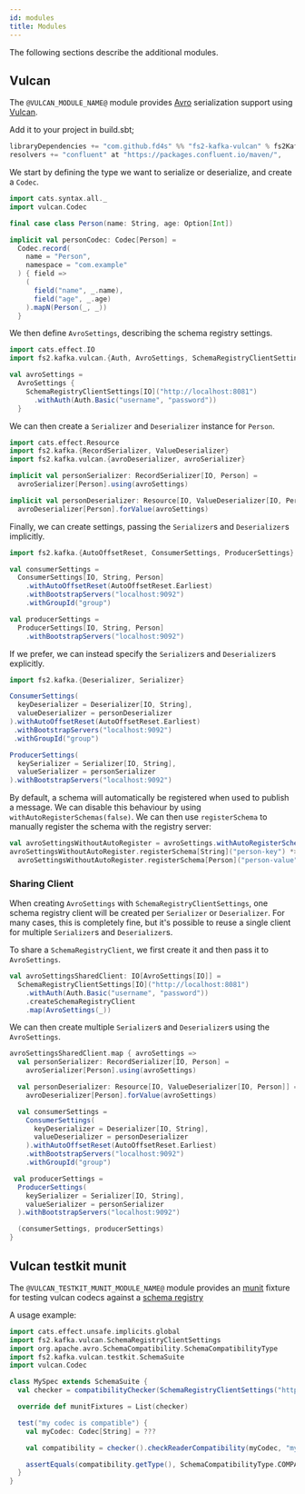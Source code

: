 ```yaml
---
id: modules
title: Modules
---
```


The following sections describe the additional modules.

## Vulcan

The `@VULCAN_MODULE_NAME@` module provides [Avro](https://avro.apache.org) serialization support using [Vulcan](https://fd4s.github.io/vulcan).

Add it to your project in build.sbt;

```scala
libraryDependencies += "com.github.fd4s" %% "fs2-kafka-vulcan" % fs2KafkaVersion
resolvers += "confluent" at "https://packages.confluent.io/maven/",
```

We start by defining the type we want to serialize or deserialize, and create a `Codec`.

```scala mdoc:reset-object
import cats.syntax.all._
import vulcan.Codec

final case class Person(name: String, age: Option[Int])

implicit val personCodec: Codec[Person] =
  Codec.record(
    name = "Person",
    namespace = "com.example"
  ) { field =>
    (
      field("name", _.name),
      field("age", _.age)
    ).mapN(Person(_, _))
  }
```

We then define `AvroSettings`, describing the schema registry settings.

```scala mdoc:silent
import cats.effect.IO
import fs2.kafka.vulcan.{Auth, AvroSettings, SchemaRegistryClientSettings}

val avroSettings =
  AvroSettings {
    SchemaRegistryClientSettings[IO]("http://localhost:8081")
      .withAuth(Auth.Basic("username", "password"))
  }
```

We can then create a `Serializer` and `Deserializer` instance for `Person`.

```scala mdoc:silent
import cats.effect.Resource
import fs2.kafka.{RecordSerializer, ValueDeserializer}
import fs2.kafka.vulcan.{avroDeserializer, avroSerializer}

implicit val personSerializer: RecordSerializer[IO, Person] =
  avroSerializer[Person].using(avroSettings)

implicit val personDeserializer: Resource[IO, ValueDeserializer[IO, Person]] =
  avroDeserializer[Person].forValue(avroSettings)
```

Finally, we can create settings, passing the `Serializer`s and `Deserializer`s implicitly.

```scala mdoc:silent
import fs2.kafka.{AutoOffsetReset, ConsumerSettings, ProducerSettings}

val consumerSettings =
  ConsumerSettings[IO, String, Person]
    .withAutoOffsetReset(AutoOffsetReset.Earliest)
    .withBootstrapServers("localhost:9092")
    .withGroupId("group")

val producerSettings =
  ProducerSettings[IO, String, Person]
    .withBootstrapServers("localhost:9092")
```

If we prefer, we can instead specify the `Serializer`s and `Deserializer`s explicitly.

```scala mdoc:silent
import fs2.kafka.{Deserializer, Serializer}

ConsumerSettings(
  keyDeserializer = Deserializer[IO, String],
  valueDeserializer = personDeserializer
).withAutoOffsetReset(AutoOffsetReset.Earliest)
 .withBootstrapServers("localhost:9092")
 .withGroupId("group")

ProducerSettings(
  keySerializer = Serializer[IO, String],
  valueSerializer = personSerializer
).withBootstrapServers("localhost:9092")
```

By default, a schema will automatically be registered when used to publish a message. We can disable this behaviour by 
using `withAutoRegisterSchemas(false)`. We can then use `registerSchema` to manually register the schema with the registry server:
```scala mdoc:silent
val avroSettingsWithoutAutoRegister = avroSettings.withAutoRegisterSchemas(false)
avroSettingsWithoutAutoRegister.registerSchema[String]("person-key") *>
  avroSettingsWithoutAutoRegister.registerSchema[Person]("person-value")
```

### Sharing Client

When creating `AvroSettings` with `SchemaRegistryClientSettings`, one schema registry client will be created per `Serializer` or `Deserializer`. For many cases, this is completely fine, but it's possible to reuse a single client for multiple `Serializer`s and `Deserializer`s.

To share a `SchemaRegistryClient`, we first create it and then pass it to `AvroSettings`.

```scala mdoc:silent
val avroSettingsSharedClient: IO[AvroSettings[IO]] =
  SchemaRegistryClientSettings[IO]("http://localhost:8081")
    .withAuth(Auth.Basic("username", "password"))
    .createSchemaRegistryClient
    .map(AvroSettings(_))
```

We can then create multiple `Serializer`s and `Deserializer`s using the `AvroSettings`.

```scala mdoc:silent
avroSettingsSharedClient.map { avroSettings =>
  val personSerializer: RecordSerializer[IO, Person] =
    avroSerializer[Person].using(avroSettings)

  val personDeserializer: Resource[IO, ValueDeserializer[IO, Person]] =
    avroDeserializer[Person].forValue(avroSettings)

  val consumerSettings =
    ConsumerSettings(
      keyDeserializer = Deserializer[IO, String],
      valueDeserializer = personDeserializer
    ).withAutoOffsetReset(AutoOffsetReset.Earliest)
    .withBootstrapServers("localhost:9092")
    .withGroupId("group")

 val producerSettings =
  ProducerSettings(
    keySerializer = Serializer[IO, String],
    valueSerializer = personSerializer
  ).withBootstrapServers("localhost:9092")

  (consumerSettings, producerSettings)
}
```

## Vulcan testkit munit

The `@VULCAN_TESTKIT_MUNIT_MODULE_NAME@` module provides an [munit](https://scalameta.org/munit/) fixture for testing vulcan 
codecs against a [schema registry](https://docs.confluent.io/platform/current/schema-registry/index.html)

A usage example:

```scala mdoc:reset
import cats.effect.unsafe.implicits.global
import fs2.kafka.vulcan.SchemaRegistryClientSettings
import org.apache.avro.SchemaCompatibility.SchemaCompatibilityType
import fs2.kafka.vulcan.testkit.SchemaSuite
import vulcan.Codec

class MySpec extends SchemaSuite {
  val checker = compatibilityChecker(SchemaRegistryClientSettings("https://some-schema-registry:1234"))

  override def munitFixtures = List(checker)

  test("my codec is compatible") {
    val myCodec: Codec[String] = ???

    val compatibility = checker().checkReaderCompatibility(myCodec, "my-schema-subject").unsafeRunSync()

    assertEquals(compatibility.getType(), SchemaCompatibilityType.COMPATIBLE, compatibility.getResult().getIncompatibilities())
  }
}
```